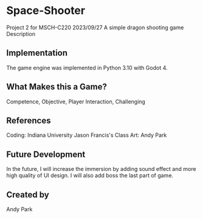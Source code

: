 # Space-Shooter
Project 2 for MSCH-C220
2023/09/27
A simple dragon shooting game
Description

## Implementation
The game engine was implemented in Python 3.10 with Godot 4.
## What Makes this a Game?
Competence, Objective, Player Interaction, Challenging
## References
Coding: Indiana University Jason Francis's Class
Art: Andy Park
## Future Development
In the future, I will increase the immersion by adding sound effect and more high quality of UI design.
I will also add boss the last part of game.
## Created by
Andy Park
